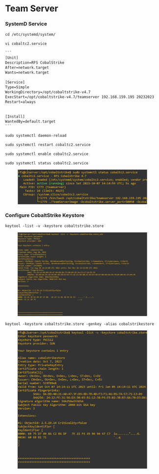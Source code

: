 # Team Server

### SystemD Service

```
cd /etc/systemd/system/
```

```
vi cobaltc2.service
```

````
```
[Unit]
Description=RFS CobalStrike
After=network.target
Wants=network.target

[Service]
Type=Simple
WorkingDirectory=/opt/cobaltstrike-v4.7
ExecStart=/opt/cobaltstrike-v4.7/teamserver 192.168.159.195 20232023
Restart=always


[Install]
WantedBy=default.target
```
````

```
sudo systemctl daemon-reload
```

```
sudo systemctl restart cobaltc2.service
```

```
sudo systemctl enable cobaltc2.service
```

```
sudo systemctl status cobaltc2.service
```

<figure><img src="../.gitbook/assets/image (1) (1).png" alt=""><figcaption></figcaption></figure>

### Configure CobaltStrike Keystore

```
keytool -list -v -keystore cobaltstrike.store
```

<figure><img src="../.gitbook/assets/image (2).png" alt=""><figcaption></figcaption></figure>

```
keytool -keystore cobaltstrike.store -genkey -alias cobalstrikestore
```

<figure><img src="../.gitbook/assets/image (3).png" alt=""><figcaption></figcaption></figure>
